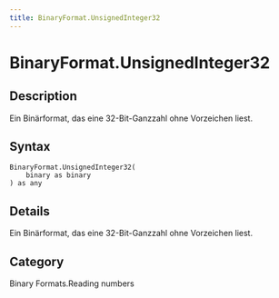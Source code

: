 ```yaml
---
title: BinaryFormat.UnsignedInteger32
---
```


# BinaryFormat.UnsignedInteger32


## Description

Ein Binärformat, das eine 32-Bit-Ganzzahl ohne Vorzeichen liest.


## Syntax

```powerquery
BinaryFormat.UnsignedInteger32(
    binary as binary
) as any
```


## Details

Ein Binärformat, das eine 32-Bit-Ganzzahl ohne Vorzeichen liest.



## Category
Binary Formats.Reading numbers
